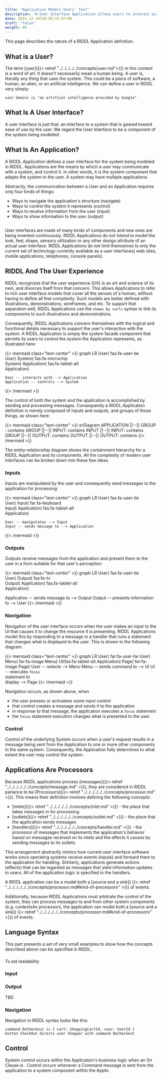 ```yaml
---
title: "Application Models Users' Tool"
description: "A User Interface Application allows users to interact with a system"
date: 2023-12-19T10:50:32-07:00
draft: "false"
weight: 40
---
```


This page describes the nature of a RIDDL Application definition. 

## What is a User?

The term
[user]({{< relref "../../../../../concepts/user.md">}}) in this 
context is a word of art. It doesn't necessarily mean a human
being. A user is, literally any thing that uses the system. 
This could be a piece of software, a human, an alien, or an 
artificial intelligence. We can define a user in RIDDL very
simply:
```riddl
user Gemini is "an artifical intelligence provided by Google"
```

## What Is A User Interface?
A user interface is just that: an interface to a system that is geared 
toward ease of use by the user. We regard the User Interface to be
a component of the system being modelled. 

## What Is An Application?
A RIDDL _Application_ defines a user interface for the system being
modeled in RIDDL.  Applications are the means by which a user may
communicate with a system, and control it.  In other words, it is 
the system component that adapts the system to the user. A system
may have multiple applications. 

Abstractly, the communication between a User and an Application requires only
four kinds of things:
* Ways to navigate the application's structure (navigate)
* Ways to control the system it represents (control)
* Ways to receive information from the user (input)
* Ways to show information to the user (output)

## 
User interfaces are made of many kinds of components and new ones are
being invented continuously. RIDDL Applications do not intend to model the
look, feel, shape, sensory utilization or any other design attribute of an
actual user interface. RIDDL Applications do not limit themselves to only
the current set of technology currently available as a user interfaces(
web sites, mobile applications, telephones, console panels). 

## RIDDL And The User Experience
RIDDL recognizes that the user experience (UX) is an art and science 
of its own, and divorces itself from that concern. This allows 
Applications to refer to rich user interface models that cover all
the senses of a human, without having to define all that complexity.
Such models are better defined with illustrations, demonstrations, 
wireframes, and etc. To support that separation well, RIDDL 
Applications use the `shown by <url>` syntax to link its components to 
such illustrations and demonstrations.

Consequently, RIDDL Applications concern themselves with the logical and 
functional details necessary to support the user's interaction with the system.
A RIDDL Application is simply the system facade component that permits its 
users to control the system the Application represents, as illustrated here:

{{< mermaid class="text-center" >}}
graph LR
    User( fas:fa-user-tie <br/> User)
    System( fas:fa-microchip <br/> System)
    Application( fas:fa-tablet-alt <br/> Application)
    
    User -- interacts with --> Application
    Application -- controls --> System
{{< /mermaid >}}

The control of both the system and the application is accomplished by sending
and processing messages. Consequently a RIDDL Application definition is merely
composed of inputs and outputs, and groups of those things, as shown here: 

{{< mermaid class="text-center" >}}
erDiagram
    APPLICATION ||--|{ GROUP : contains
    GROUP ||--|{ INPUT: contains
    INPUT ||--|{ INPUT: contains
    GROUP ||--|{ OUTPUT: contains
    OUTPUT ||--|{ OUTPUT: contains
{{< /mermaid >}}

The entity-relationship diagram shows the containment hierarchy for a RIDDL 
Application and its components. All the complexity of modern user interfaces
can be broken down into these few ideas. 

### Inputs
Inputs are manipulated by the user and consequently send messages to 
the application for processing:

{{< mermaid class="text-center" >}}
graph LR
  User( fas:fa-user-tie <br/> User)
  Input( far:fa-keyboard <br/> Input)
  Application( fas:fa-tablet-alt <br/> Application)

    User -- manipulates --> Input
    Input -- sends message to --> Application
{{< /mermaid >}}

### Outputs
Outputs receive messages from the application and present them to the user 
in a form suitable for that user's perception: 

{{< mermaid class="text-center" >}}
graph LR
  User( fas:fa-user-tie <br/> User)
  Output( fas:fa-tv <br/> Output)
  Application( fas:fa-tablet-alt <br/> Application)

  Application -- sends message to --> Output 
  Output -- presents information to --> User
{{< /mermaid >}}

### Navigation

Navigation of the user interface occurs when the user makes an input to the UI that
causes it to change the resource it is presenting. RIDDL Applications model this
by responding to a message in a handler that runs a statement that changes what 
is displayed to the user. This is shown in the following diagram:

{{< mermaid class="text-center" >}}
graph LR
    User( far:fa-user-tie User)
    Menu( far:fa-image Menu)
    UI(fas:fa-tablet-alt Application)
    Page( far:fa-image Page)
    User -- selects --> Menu
    Menu -- sends command to --> UI
    UI -- executes `focus` <br/> statement to <br/> display --> Page
{{< /mermaid >}}

Navigation occurs, as shown above, when
* the user presses or activatees some input control
* that control creates a message and sends it to the application
* in response to that message, the application executes a `focus` statement
* the `focus` statement execution changes what is presented to the user.

### Control

Control of the underlying System occurs when a user's request results in 
a message being sent from the Application to one or more other components in 
the same system. Consequently, the Application fully determines to what 
extent the user may control the system. 

## Applications Are Processors
Because RIDDL applications process 
[messages]({{< relref "../../../../../../concepts/message.md" >}}), they are
considered in RIDDL parlance to be 
[Processors]({{< relref "../../../../../../concepts/processor.md" >}}). This
means their definition involves defining the following concepts:
* [inlets]({{< relref "../../../../../../concepts/inlet.md" >}}) - the place
  that takes messages in for processing
* [outlets]({{< relref "../../../../../../concepts/outlet.md" >}}) - the 
  place that the application sends messages 
* [handlers]({{< relref "../../../../../../concepts/handler.md" >}}) - the
  processor of messages that implements the application's behavior based on
  messages received on its inlets and the effects it causes by sending
  messages to its outlets.

This arrangement abstractly mimics how current user interface software works
since operating systems receive events (inputs) and forward them to the
application for handling. Similarly, applications generate actions (effects)
that can be regarded as messages that yield information updates to users. 
All of the application logic is specified in the handlers.

A RIDDL application can be a model both a [source and a sink](
{{< relref "../../../../../../concepts/processor.md#kind-of-processors" >}})
of events.


Additionally, because RIDDL Applications must arbitrate the control of the
system, they can process messages to and from other system components
(e.g. contextsAs processors,
the application can model both a [source and a sink](
{{< relref "../../../../../../concepts/processor.md#kind-of-processors" >}})
of events. 

## Language Syntax
This part presents a set of very small examples to show how the concepts
described above can be specified in RIDDL.  

### 
To aid readability  

### Input




### Output
TBD

### Navigation

Navigation in RIDDL syntax looks like this:
```riddl
command DoCheckout is { cart: ShoppingCartId, user: UserId }
button CheckOut directs user Shopper with command DoCheckout
```

## Control

System control occurs within the Application's business logic when
an On Clause is .  Control occurs whenever a Command message is sent from
the application to a system component within the Applic




